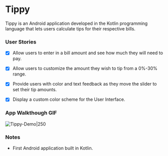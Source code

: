 # Tippy
Tippy is an Android application developed in the Kotlin programming language that lets users calculate tips for their respective bills. 

### User Stories
- [x] Allow users to enter in a bill amount and see how much they will need to pay.
- [x] Allow users to customize the amount they wish to tip from a 0%-30% range. 
- [x] Provide users with color and text feedback as they move the slider to set their tip amounts. 
- [x] Display a custom color scheme for the User Interface.


### App Walkthough GIF
![Tippy-Demo|250](https://user-images.githubusercontent.com/15276475/144757603-d0743ea8-9923-4381-b46d-401af9f8f149.gif)


### Notes
- First Android application built in Kotlin.

